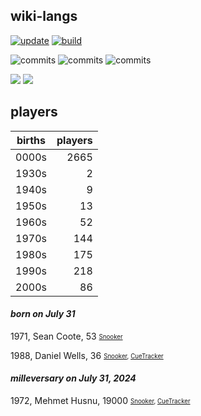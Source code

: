 ## wiki-langs
[![update](https://github.com/dreamerminsk/wiki-langs/actions/workflows/update-tables.yml/badge.svg)](https://github.com/dreamerminsk/wiki-langs/actions/workflows/update-tables.yml)
[![build](https://github.com/dreamerminsk/wiki-langs/actions/workflows/build.yml/badge.svg)](https://github.com/dreamerminsk/wiki-langs/actions/workflows/build.yml)

![commits](https://img.shields.io/github/commit-activity/y/dreamerminsk/wiki-langs)
![commits](https://img.shields.io/github/commit-activity/m/dreamerminsk/wiki-langs)
![commits](https://img.shields.io/github/commit-activity/w/dreamerminsk/wiki-langs)

![](https://img.shields.io/github/languages/code-size/dreamerminsk/wiki-langs)
![](https://img.shields.io/github/repo-size/dreamerminsk/wiki-langs)

## players
| births | players |
| :----: | ------: |
| 0000s | 2665 |
| 1930s | 2 |
| 1940s | 9 |
| 1950s | 13 |
| 1960s | 52 |
| 1970s | 144 |
| 1980s | 175 |
| 1990s | 218 |
| 2000s | 86 |

#### ***born on July 31***
1971, Sean Coote, 53 <sub><sup>[Snooker](http://www.snooker.org/res/index.asp?player=2891)</sup></sub>

1988, Daniel Wells, 36 <sub><sup>[Snooker](http://www.snooker.org/res/index.asp?player=32), [CueTracker](http://cuetracker.net/Players/daniel-wells/)</sup></sub>


#### ***milleversary on July 31, 2024***
1972, Mehmet Husnu, 19000 <sub><sup>[Snooker](http://www.snooker.org/res/index.asp?player=1192), [CueTracker](http://cuetracker.net/Players/mehmet-husnu/)</sup></sub>



